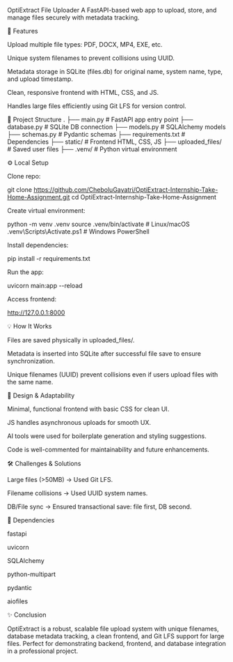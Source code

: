 OptiExtract File Uploader
A FastAPI-based web app to upload, store, and manage files securely with metadata tracking.

🚀 Features

Upload multiple file types: PDF, DOCX, MP4, EXE, etc.

Unique system filenames to prevent collisions using UUID.

Metadata storage in SQLite (files.db) for original name, system name, type, and upload timestamp.

Clean, responsive frontend with HTML, CSS, and JS.

Handles large files efficiently using Git LFS for version control.

📁 Project Structure
.
├── main.py           # FastAPI app entry point
├── database.py       # SQLite DB connection
├── models.py         # SQLAlchemy models
├── schemas.py        # Pydantic schemas
├── requirements.txt  # Dependencies
├── static/           # Frontend HTML, CSS, JS
├── uploaded_files/   # Saved user files
├── .venv/            # Python virtual environment

⚙️ Local Setup

Clone repo:

git clone https://github.com/CheboluGayatri/OptiExtract-Internship-Take-Home-Assignment.git
cd OptiExtract-Internship-Take-Home-Assignment


Create virtual environment:

python -m venv .venv
source .venv/bin/activate  # Linux/macOS
.venv\Scripts\Activate.ps1 # Windows PowerShell


Install dependencies:

pip install -r requirements.txt


Run the app:

uvicorn main:app --reload


Access frontend:

http://127.0.0.1:8000

💡 How It Works

Files are saved physically in uploaded_files/.

Metadata is inserted into SQLite after successful file save to ensure synchronization.

Unique filenames (UUID) prevent collisions even if users upload files with the same name.

🎨 Design & Adaptability

Minimal, functional frontend with basic CSS for clean UI.

JS handles asynchronous uploads for smooth UX.

AI tools were used for boilerplate generation and styling suggestions.

Code is well-commented for maintainability and future enhancements.

🛠 Challenges & Solutions

Large files (>50MB) → Used Git LFS.

Filename collisions → Used UUID system names.

DB/File sync → Ensured transactional save: file first, DB second.

📌 Dependencies

fastapi

uvicorn

SQLAlchemy

python-multipart

pydantic

aiofiles

✨ Conclusion

OptiExtract is a robust, scalable file upload system with unique filenames, database metadata tracking, a clean frontend, and Git LFS support for large files. Perfect for demonstrating backend, frontend, and database integration in a professional project.
